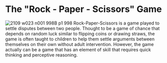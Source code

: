 # The "Rock - Paper - Scissors" Game 
![2109 w023 n001 998B p1 998](https://user-images.githubusercontent.com/118664553/216030171-1ffa5df6-918f-4c29-a8b7-f43ee392de2e.jpg)
Rock-Paper-Scissors is a game played to settle disputes between two people. Thought to be a game of chance that depends on random luck similar to flipping coins or drawing straws, the game is often taught to children to help them settle arguments between themselves on their own without adult intervention. However, the game actually can be a game that has an element of skill that requires quick thinking and perceptive reasoning.

